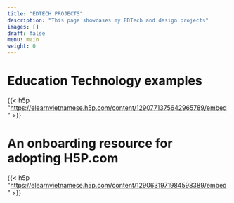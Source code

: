 ```yaml
---
title: "EDTECH PROJECTS"
description: "This page showcases my EDTech and design projects"
images: []
draft: false
menu: main
weight: 0
---
```

# Education Technology examples
{{< h5p "https://elearnvietnamese.h5p.com/content/1290771375642965789/embed" >}}

# An onboarding resource for adopting H5P.com 
{{< h5p "https://elearnvietnamese.h5p.com/content/1290631971984598389/embed" >}}